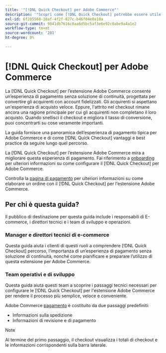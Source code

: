 ```yaml
---
title: '"[!DNL Quick Checkout] per Adobe Commerce"'
description: '"Scopri come [!DNL Quick Checkout] potrebbe essere utile per la tua istanza Adobe Commerce e per come effettuare l’onboarding e la configurazione dell’estensione."'
exl-id: 6f205568-18af-4f2f-827c-b46f04e0a10a
source-git-commit: 9841db7616c8aa6d5bc5af3e6e92c0abe9a4a1e2
workflow-type: tm+mt
source-wordcount: '281'
ht-degree: 0%

---
```


# [!DNL Quick Checkout] per Adobe Commerce

La [!DNL Quick Checkout] per l’estensione Adobe Commerce consente un’esperienza di pagamento senza soluzione di continuità, progettata per convertire gli acquirenti con account fidelizzati. Gli acquirenti si aspettano un&#39;esperienza di acquisto veloce. Eppure, l&#39;attrito nel checkout rimane ancora una ragione principale per cui gli acquirenti non completano il loro acquisto. Quando snellisci il checkout e migliora il tasso di conversione, puoi concentrarti su cose veramente importanti.

La guida fornisce una panoramica dell’esperienza di pagamento tipica per Adobe Commerce e di come [!DNL Quick Checkout] vantaggi e best practice da seguire lungo quel percorso.

La [!DNL Quick Checkout] per l’estensione Adobe Commerce mira a migliorare questa esperienza di pagamento. Fai riferimento a [onboarding](../quick-checkout/onboarding.md) per ulteriori informazioni su come configurare il [!DNL Quick Checkout] per Adobe Commerce.

Controlla la [pagina di pagamento](../quick-checkout/checkout-page.md) per ulteriori informazioni su come elaborare un ordine con il [!DNL Quick Checkout] per l&#39;estensione Adobe Commerce.

## Per chi è questa guida?

Il pubblico di destinazione per questa guida include i responsabili di E-commerce, i direttori tecnici e i team di sviluppo e operazioni.

### Manager e direttori tecnici di e-commerce

Questa guida aiuta i clienti di questi ruoli a comprendere [!DNL Quick Checkout] percorso, l’importanza di un’esperienza di pagamento senza soluzione di continuità, nonché come pianificare e preparare l’utilizzo di questa estensione per Adobe Commerce.

### Team operativi e di sviluppo

Questa guida aiuta questi team a scoprire i passaggi tecnici necessari per configurare le [!DNL Quick Checkout] per l&#39;estensione Adobe Commerce per rendere il processo più semplice, veloce e conveniente.

Adobe Commerce [pagamento](https://glossary.magento.com/checkout) è costituito da due passaggi predefiniti:

- Informazioni sulla spedizione
- Informazioni di revisione e di pagamento

>[!NOTE]
>
> Al termine del primo passaggio, il checkout visualizza i totali di checkout e le informazioni corrispondenti sulla barra laterale.
